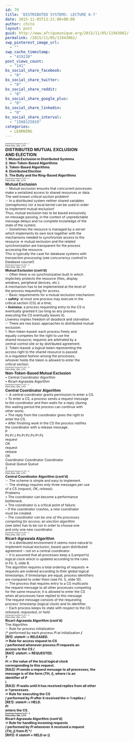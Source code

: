 ```yaml
---
id: 79
title: 'DISTRIBUTED SYSTEMS: LECTURE 6-7'
date: 2015-11-05T13:21:00+00:00
author: chito
layout: post
guid: http://www.afriqueunique.org/2015/11/05/11943062/
permalink: /2015/11/05/11943062/
swp_pinterest_image_url:
  - ""
swp_cache_timestamp:
  - "419230"
post_views_count:
  - "141"
bs_social_share_facebook:
  - "0"
bs_social_share_twitter:
  - "0"
bs_social_share_reddit:
  - "0"
bs_social_share_google_plus:
  - "0"
bs_social_share_linkedin:
  - "0"
bs_social_share_interval:
  - "1568125819"
categories:
  - LEARNING
---
```

<span style="font-size:4pt;">Distributed Systems Fö 6/7 &#8211; 1<br /><span style="font-size:5pt;">Petru Eles, IDA, LiTH<br /><span style="font-size:10pt;"><strong>DISTRIBUTED MUTUAL EXCLUSION</strong><br /><span style="font-size:10pt;"><strong>AND ELECTION</strong><br /><span style="font-size:8pt;"><strong>1. Mutual Exclusion in Distributed Systems</strong><br /><span style="font-size:8pt;"><strong>2. Non-Token-Based Algorithms</strong><br /><span style="font-size:8pt;"><strong>3. Token-Based Algorithms</strong><br /><span style="font-size:8pt;"><strong>4. Distributed Election</strong><br /><span style="font-size:8pt;"><strong>5. The Bully and the Ring-Based Algorithms</strong><br /><span style="font-size:4pt;">Distributed Systems Fö 6/7 &#8211; 2<br /><span style="font-size:5pt;">Petru Eles, IDA, LiTH<br /><span style="font-size:9pt;"><strong>Mutual Exclusion</strong><br /><span style="font-size:8pt;">☞ Mutual exclusion ensures that concurrent processes<br /><span style="font-size:8pt;">make a serialized access to shared resources or data.<br /><span style="font-size:8pt;">The well known <span style="font-size:8pt;"><em>critical section</em> <span style="font-size:8pt;">problem!<br /><span style="font-size:8pt;">☞ In a distributed system neither shared variables<br /><span style="font-size:8pt;">(semaphores) nor a local kernel can be used in order<br /><span style="font-size:8pt;">to implement mutual exclusion!<br /><span style="font-size:8pt;">Thus, mutual exclusion has to be based exclusively<br /><span style="font-size:8pt;">on message passing, in the context of unpredictable<br /><span style="font-size:8pt;">message delays and no complete knowledge of the<br /><span style="font-size:8pt;">state of the system.<br /><span style="font-size:8pt;">☞ Sometimes the resource is managed by a server<br /><span style="font-size:8pt;">which implements its own <span style="font-size:8pt;"><em>lock</em> <span style="font-size:8pt;">together with the<br /><span style="font-size:8pt;">mechanisms needed to synchronize access to the<br /><span style="font-size:8pt;">resource ⇒ mutual exclusion and the related<br /><span style="font-size:8pt;">synchronization are transparent for the process<br /><span style="font-size:8pt;">accessing the resource.<br /><span style="font-size:8pt;">This is typically the case for database systems with<br /><span style="font-size:8pt;"><em>transaction processing</em> <span style="font-size:8pt;">(see <span style="font-size:8pt;"><em>concurrency controll</em> <span style="font-size:8pt;">in<br /><span style="font-size:8pt;">Database course!)<br /><span style="font-size:4pt;">Distributed Systems Fö 6/7 &#8211; 3<br /><span style="font-size:5pt;">Petru Eles, IDA, LiTH<br /><span style="font-size:8pt;"><strong>Mutual Exclusion (cont’d)</strong><br /><span style="font-size:8pt;">☞ Often there is no synchronization built in which<br /><span style="font-size:8pt;">implicitely protects the resource (files, display<br /><span style="font-size:8pt;">windows, peripheral devices, etc.).<br /><span style="font-size:8pt;">A mechanism has to be implemented at the level of<br /><span style="font-size:8pt;">the process requesting for access.<br /><span style="font-size:8pt;">☞ Basic requirements for a mutual exclusion mechanism:<br /><span style="font-size:8pt;">• <span style="font-size:8pt;"><strong>safety</strong><span style="font-size:8pt;">: at most one process may execute in the<br /><span style="font-size:8pt;">critical section (CS) at a time;<br /><span style="font-size:8pt;">• <span style="font-size:8pt;"><strong>liveness</strong><span style="font-size:8pt;">: a process requesting entry to the CS is<br /><span style="font-size:8pt;">eventually granted it (so long as any process<br /><span style="font-size:8pt;">executing the CS eventually leaves it).<br /><span style="font-size:8pt;">Liveness implies freedom of <span style="font-size:8pt;"><em>deadlock</em> <span style="font-size:8pt;">and <span style="font-size:8pt;"><em>starvation</em><span style="font-size:8pt;">.<br /><span style="font-size:8pt;">☞ There are two basic approaches to distributed mutual<br /><span style="font-size:8pt;">exclusion:<br /><span style="font-size:8pt;">1. Non-token-based: each process freely and<br /><span style="font-size:8pt;">equally competes for the right to use the<br /><span style="font-size:8pt;">shared resource; requests are arbitrated by a<br /><span style="font-size:8pt;">central control site or by distributed agreement.<br /><span style="font-size:8pt;">2. Token-based: a logical token representing the<br /><span style="font-size:8pt;">access right to the shared resource is passed<br /><span style="font-size:8pt;">in a regulated fashion among the processes;<br /><span style="font-size:8pt;">whoever holds the token is allowed to enter the<br /><span style="font-size:8pt;">critical section.<br /><span style="font-size:4pt;">Distributed Systems Fö 6/7 &#8211; 4<br /><span style="font-size:5pt;">Petru Eles, IDA, LiTH<br /><span style="font-size:9pt;"><strong>Non-Token-Based Mutual Exclusion</strong><br /><span style="font-size:8pt;">• Central Coordinator Algorithm<br /><span style="font-size:8pt;">• Ricart-Agrawala Algorithm<br /><span style="font-size:4pt;">Distributed Systems Fö 6/7 &#8211; 5<br /><span style="font-size:5pt;">Petru Eles, IDA, LiTH<br /><span style="font-size:9pt;"><strong>Central Coordinator Algorithm</strong><br /><span style="font-size:8pt;">☞ A central coordinator grants permission to enter a CS.<br /><span style="font-size:8pt;">• To enter a CS, a process sends a request message<br /><span style="font-size:8pt;">to the coordinator and then waits for a reply (during<br /><span style="font-size:8pt;">this waiting period the process can continue with<br /><span style="font-size:8pt;">other work).<br /><span style="font-size:8pt;">• The reply from the coordinator gives the right to<br /><span style="font-size:8pt;">enter the CS.<br /><span style="font-size:8pt;">• After finishing work in the CS the process notifies<br /><span style="font-size:8pt;">the coordinator with a release message.<br /><span style="font-size:8pt;">P<br /><span style="font-size:8pt;">P<span style="font-size:7pt;">0 <span style="font-size:8pt;">P<span style="font-size:7pt;">1 2 <span style="font-size:8pt;">P<span style="font-size:7pt;">0 <span style="font-size:8pt;">P<span style="font-size:7pt;">1 <span style="font-size:8pt;">P<span style="font-size:7pt;">2 <span style="font-size:8pt;">P<span style="font-size:7pt;">0 <span style="font-size:8pt;">P<span style="font-size:7pt;">1 <span style="font-size:8pt;">P<span style="font-size:7pt;">2<br /><span style="font-size:8pt;">request<br /><span style="font-size:8pt;">OK<br /><span style="font-size:8pt;">request<br /><span style="font-size:8pt;">release<br /><span style="font-size:8pt;">OK<br /><span style="font-size:8pt;">Coordinator Coordinator Coordinator<br /><span style="font-size:8pt;">Queue Queue Queue<br /><span style="font-size:8pt;">2<br /><span style="font-size:4pt;">Distributed Systems Fö 6/7 &#8211; 6<br /><span style="font-size:5pt;">Petru Eles, IDA, LiTH<br /><span style="font-size:8pt;"><strong>Central Coordinator Algorithm (cont’d)</strong><br /><span style="font-size:8pt;">☞ The scheme is simple and easy to implement.<br /><span style="font-size:8pt;">☞ The strategy requires only three messages per use<br /><span style="font-size:8pt;">of a CS (<span style="font-size:8pt;"><em>request</em><span style="font-size:8pt;">, <span style="font-size:8pt;"><em>OK</em><span style="font-size:8pt;">, <span style="font-size:8pt;"><em>release</em><span style="font-size:8pt;">).<br /><span style="font-size:8pt;">Problems<br /><span style="font-size:8pt;">• The coordinator can become a performance<br /><span style="font-size:8pt;">bottleneck.<br /><span style="font-size:8pt;">• The coordinator is a critical point of failure:<br /><span style="font-size:8pt;">&#8211; If the coordinator crashes, a new coordinator<br /><span style="font-size:8pt;">must be created.<br /><span style="font-size:8pt;">&#8211; <span style="font-size:8pt;"><em>The coordinator can be one of the processes</em><br /><span style="font-size:8pt;"><em>competing for access</em><span style="font-size:8pt;">; an <span style="font-size:8pt;"><em>election algorithm</em><br /><span style="font-size:8pt;">(see later) has to be run in order to choose one<br /><span style="font-size:8pt;">and only one new coordinator.<br /><span style="font-size:4pt;">Distributed Systems Fö 6/7 &#8211; 7<br /><span style="font-size:5pt;">Petru Eles, IDA, LiTH<br /><span style="font-size:9pt;"><strong>Ricart-Agrawala Algorithm</strong><br /><span style="font-size:8pt;">☞ In a distributed environment it seems more natural to<br /><span style="font-size:8pt;">implement mutual exclusion, based upon distributed<br /><span style="font-size:8pt;">agreement &#8211; not on a central coordinator.<br /><span style="font-size:8pt;">☞ It is assumed that all processes keep a (Lamport’s)<br /><span style="font-size:8pt;">logical clock which is updated according to the rules<br /><span style="font-size:8pt;">in Fö. 5, slide 8.<br /><span style="font-size:8pt;">The algorithm requires a total ordering of requests ⇒<br /><span style="font-size:8pt;">requests are ordered according to their global logical<br /><span style="font-size:8pt;">timestamps; if timestamps are equal, process identifiers<br /><span style="font-size:8pt;">are compared to order them (see Fö. 5, slide 10).<br /><span style="font-size:8pt;">☞ The process that requires entry to a CS multicasts<br /><span style="font-size:8pt;">the request message to all other processes competing<br /><span style="font-size:8pt;">for the same resource; it is allowed to enter the CS<br /><span style="font-size:8pt;">when all processes have replied to this message.<br /><span style="font-size:8pt;">The request message consists of the requesting<br /><span style="font-size:8pt;">process’ timestamp (logical clock) and its identifier.<br /><span style="font-size:8pt;">☞ Each process keeps its state with respect to the CS:<br /><span style="font-size:8pt;"><em>released</em><span style="font-size:8pt;">, <span style="font-size:8pt;"><em>requested</em><span style="font-size:8pt;">, or <span style="font-size:8pt;"><em>held</em><span style="font-size:8pt;">.<br /><span style="font-size:4pt;">Distributed Systems Fö 6/7 &#8211; 8<br /><span style="font-size:5pt;">Petru Eles, IDA, LiTH<br /><span style="font-size:8pt;"><strong>Ricart-Agrawala Algorithm (cont’d)</strong><br /><span style="font-size:8pt;">The Algorithm<br /><span style="font-size:8pt;">☞ Rule for process initialization<br /><span style="font-size:8pt;">/* performed by each process <span style="font-size:8pt;"><em>P</em><span style="font-size:7pt;"><em>i</em> <span style="font-size:8pt;">at initialization <strong>/<br /><span style="font-size:8pt;">[RI1]: <span style="font-size:8pt;"><em>state</em><span style="font-size:7pt;"><em>Pi</em> <span style="font-size:8pt;">:= RELEASED.<br /><span style="font-size:8pt;">☞ Rule for access request to CS<br /><span style="font-size:8pt;">/</span> performed whenever process <span style="font-size:8pt;"><em>P</em><span style="font-size:7pt;"><em>i</em> <span style="font-size:8pt;">requests an<br /><span style="font-size:8pt;">access to the CS <strong>/<br /><span style="font-size:8pt;">[RA1]: <span style="font-size:8pt;"><em>state</em><span style="font-size:7pt;"><em>Pi</em> <span style="font-size:8pt;">:= REQUESTED.<br /><span style="font-size:8pt;"><em>T</em><br /><span style="font-size:7pt;"><em>Pi</em> <span style="font-size:8pt;">:= the value of the local logical clock<br /><span style="font-size:8pt;">corresponding to this request.<br /><span style="font-size:8pt;">[RA2]: <span style="font-size:8pt;"><em>P</em><span style="font-size:7pt;"><em>i</em> <span style="font-size:8pt;">sends a request message to all processes; the<br /><span style="font-size:8pt;">message is of the form (<span style="font-size:8pt;"><em>T</em><span style="font-size:7pt;"><em>Pi</em><span style="font-size:8pt;">, <span style="font-size:8pt;"><em>i</em><span style="font-size:8pt;">), where <span style="font-size:8pt;"><em>i</em> <span style="font-size:8pt;">is an<br /><span style="font-size:8pt;">identifier of <span style="font-size:8pt;"><em>P</em><br /><span style="font-size:7pt;"><em>i</em><span style="font-size:8pt;">.<br /><span style="font-size:8pt;">[RA3]: <span style="font-size:8pt;"><em>P</em><span style="font-size:7pt;"><em>i</em> <span style="font-size:8pt;">waits until it has received replies from all other<br /><span style="font-size:8pt;"><em>n</em><span style="font-size:8pt;">-1 processes.<br /><span style="font-size:8pt;">☞ Rule for executing the CS<br /><span style="font-size:8pt;">/</span> performed by <span style="font-size:8pt;"><em>P</em><span style="font-size:7pt;"><em>i</em> <span style="font-size:8pt;">after it received the <span style="font-size:8pt;"><em>n</em><span style="font-size:8pt;">-1 replies <strong>/<br /><span style="font-size:8pt;">[RE1]: <span style="font-size:8pt;"><em>state</em><span style="font-size:7pt;"><em>Pi</em> <span style="font-size:8pt;">:= HELD.<br /><span style="font-size:8pt;"><em>P</em><span style="font-size:7pt;"><em>i</em><br /><span style="font-size:8pt;">enters the CS<span style="font-size:8pt;"><em>.</em><br /><span style="font-size:4pt;">Distributed Systems Fö 6/7 &#8211; 9<br /><span style="font-size:5pt;">Petru Eles, IDA, LiTH<br /><span style="font-size:8pt;"><strong>Ricart-Agrawala Algorithm (cont’d)</strong><br /><span style="font-size:8pt;">☞ Rule for handling incoming requests<br /><span style="font-size:8pt;">/</span> performed by <span style="font-size:8pt;"><em>P</em><span style="font-size:7pt;"><em>i</em> <span style="font-size:8pt;">whenever it received a request<br /><span style="font-size:8pt;">(<span style="font-size:8pt;"><em>T</em><span style="font-size:7pt;"><em>Pj</em><span style="font-size:8pt;">, <span style="font-size:8pt;"><em>j</em><span style="font-size:8pt;">) from <span style="font-size:8pt;"><em>P</em><span style="font-size:7pt;"><em>j</em> <span style="font-size:8pt;">*/<br /><span style="font-size:8pt;">[RH1]: <span style="font-size:8pt;"><strong>if</strong> <span style="font-size:8pt;"><em>state</em><span style="font-size:7pt;"><em>Pi</em> <span style="font-size:8pt;">= HELD <span style="font-size:8pt;"><strong>or</strong> <span style="font-size:8pt;">((</span></span></span></span></span></span></span></span></span></span></span></span></span></span></span></span></span></span></span></span></span></span></span></span></span></span></span></span></span></span></span></strong></span></span></span></span></span></span></span></span></span></span></span></span></span></span></span></span></span></span></span></span></span></span></span></span></span></span></span></span></span></span></span></span></span></span></span></span></strong></span></span></span></span></span></span></span></span></span></strong></span></span></span></span></span></span></span></span></span></span></span></span></span></span></span></span></span></span></span></span></span></span></span></span></span></span></span></span></span></span></span></span></span></span></span></span></span></span></span></span></span></span></span></span></span></span></span></span></span></span></span></span></span></span></span></span></span></span></span></span></span></span></span></span></span></span></span></span></span></span></span></span></span></span></span></span></span></span></span></span></span></span></span></span></span></span></span></span></span></span></span></span></span></span></span></span></span></span></span></span></span></span></span></span></span></span></span></span></span></span></span></span></span></span></span></span></span></span></span></span></span></span></span></span></span></span></span></span></span></span></span></span></span></span></span></span></span></span></span></span></span></span></span></span></span></span></span></span></span></span></span></span></span></span></span></span></span></span></span></span></span></span></span></span></span></span></span></span></span></span></span></span></span></span>